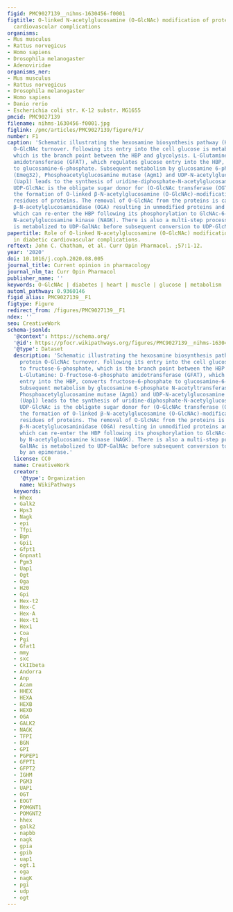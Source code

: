 ```yaml
---
figid: PMC9027139__nihms-1630456-f0001
figtitle: O-linked N-acetylglucosamine (O-GlcNAc) modification of proteins in diabetic
  cardiovascular complications
organisms:
- Mus musculus
- Rattus norvegicus
- Homo sapiens
- Drosophila melanogaster
- Adenoviridae
organisms_ner:
- Mus musculus
- Rattus norvegicus
- Drosophila melanogaster
- Homo sapiens
- Danio rerio
- Escherichia coli str. K-12 substr. MG1655
pmcid: PMC9027139
filename: nihms-1630456-f0001.jpg
figlink: /pmc/articles/PMC9027139/figure/F1/
number: F1
caption: 'Schematic illustrating the hexosamine biosynthesis pathway (HBP) and protein
  O-GlcNAc turnover. Following its entry into the cell glucose is metabolized to fructose-6-phosphate,
  which is the branch point between the HBP and glycolysis. L-Glutamine: D-fructose-6-phosphate
  amidotransferase (GFAT), which regulates glucose entry into the HBP, converts fructose-6-phosphate
  to glucosamine-6-phosphate. Subsequent metabolism by glucosamine 6-phosphate N-acetyltransferase
  (Emeg32), Phosphoacetylglucosamine mutase (Agm1) and UDP-N-acetylglucosamine pyrophosphorylase
  (Uap1) leads to the synthesis of uridine-diphosphate-N-acetylglucosamine (UDP-GlcNAc).
  UDP-GlcNAc is the obligate sugar donor for (O-GlcNAc transferase (OGT) which catalyzes
  the formation of O-linked β-N-acetylglucosamine (O-GlcNAc)-modification on ser/thr
  residues of proteins. The removal of O-GlcNAc from the proteins is catalyzed by
  β-N-acetylglucosaminidase (OGA) resulting in unmodified proteins and free GlcNAc,
  which can re-enter the HBP following its phosphorylation to GlcNAc-6-Phosphate by
  N-acetylglucosamine kinase (NAGK). There is also a multi-step process where GalNAc
  is metabolized to UDP-GalNAc before subsequent conversion to UDP-GlcNAc by an epimerase.'
papertitle: Role of O-linked N-acetylglucosamine (O-GlcNAc) modification of proteins
  in diabetic cardiovascular complications.
reftext: John C. Chatham, et al. Curr Opin Pharmacol. ;57:1-12.
year: '2020'
doi: 10.1016/j.coph.2020.08.005
journal_title: Current opinion in pharmacology
journal_nlm_ta: Curr Opin Pharmacol
publisher_name: ''
keywords: O-GlcNAc | diabetes | heart | muscle | glucose | metabolism
automl_pathway: 0.9360146
figid_alias: PMC9027139__F1
figtype: Figure
redirect_from: /figures/PMC9027139__F1
ndex: ''
seo: CreativeWork
schema-jsonld:
  '@context': https://schema.org/
  '@id': https://pfocr.wikipathways.org/figures/PMC9027139__nihms-1630456-f0001.html
  '@type': Dataset
  description: 'Schematic illustrating the hexosamine biosynthesis pathway (HBP) and
    protein O-GlcNAc turnover. Following its entry into the cell glucose is metabolized
    to fructose-6-phosphate, which is the branch point between the HBP and glycolysis.
    L-Glutamine: D-fructose-6-phosphate amidotransferase (GFAT), which regulates glucose
    entry into the HBP, converts fructose-6-phosphate to glucosamine-6-phosphate.
    Subsequent metabolism by glucosamine 6-phosphate N-acetyltransferase (Emeg32),
    Phosphoacetylglucosamine mutase (Agm1) and UDP-N-acetylglucosamine pyrophosphorylase
    (Uap1) leads to the synthesis of uridine-diphosphate-N-acetylglucosamine (UDP-GlcNAc).
    UDP-GlcNAc is the obligate sugar donor for (O-GlcNAc transferase (OGT) which catalyzes
    the formation of O-linked β-N-acetylglucosamine (O-GlcNAc)-modification on ser/thr
    residues of proteins. The removal of O-GlcNAc from the proteins is catalyzed by
    β-N-acetylglucosaminidase (OGA) resulting in unmodified proteins and free GlcNAc,
    which can re-enter the HBP following its phosphorylation to GlcNAc-6-Phosphate
    by N-acetylglucosamine kinase (NAGK). There is also a multi-step process where
    GalNAc is metabolized to UDP-GalNAc before subsequent conversion to UDP-GlcNAc
    by an epimerase.'
  license: CC0
  name: CreativeWork
  creator:
    '@type': Organization
    name: WikiPathways
  keywords:
  - Hhex
  - Galk2
  - Hps3
  - Nagk
  - epi
  - Tfpi
  - Bgn
  - Gpi1
  - Gfpt1
  - Gnpnat1
  - Pgm3
  - Uap1
  - Ogt
  - Oga
  - H20
  - Gpi
  - Hex-t2
  - Hex-C
  - Hex-A
  - Hex-t1
  - Hex1
  - Coa
  - Pgi
  - Gfat1
  - mmy
  - sxc
  - CkIIbeta
  - Andorra
  - Anp
  - Acam
  - HHEX
  - HEXA
  - HEXB
  - HEXD
  - OGA
  - GALK2
  - NAGK
  - TFPI
  - BGN
  - GPI
  - PGPEP1
  - GFPT1
  - GFPT2
  - IGHM
  - PGM3
  - UAP1
  - OGT
  - EOGT
  - POMGNT1
  - POMGNT2
  - hhex
  - galk2
  - napbb
  - nagk
  - gpia
  - gpib
  - uap1
  - ogt.1
  - oga
  - nagK
  - pgi
  - udp
  - ogt
---
```

